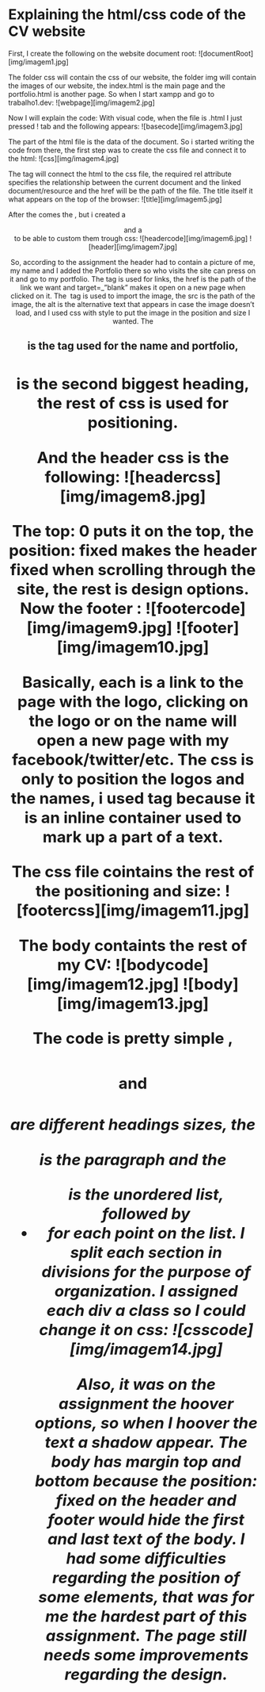 # Explaining the html/css code of the CV website

First, I create the following on the website document root:
![documentRoot][img/imagem1.jpg]

The folder css will contain the css of our website, the folder img will contain the images of our website, the index.html is the main page and the portfolio.html is another page.
So when I start xampp and go to trabalho1.dev:
![webpage][img/imagem2.jpg]
 

Now I will explain the code:
With visual code, when the file is .html I just pressed ! tab and the following appears:
![basecode][img/imagem3.jpg]
 
The <head> part of the html file is the data of the document.
So i started writing the code from there, the first step was to create the css file and connect it to the html:
![css][img/imagem4.jpg]
 
The <link> tag will connect the html to the css file, the required rel attribute specifies the relationship between the current document and the linked document/resource and the href will be the path of the file.
The title itself it what appears on the top of the browser:
![title][img/imagem5.jpg]
 
After the <head> comes the <body>, but i created a <header> and a <footer> to be able to custom them trough css:
![headercode][img/imagem6.jpg]
![header][img/imagem7.jpg]

So, according to the assignment the header had to contain a picture of me, my name and I added the Portfolio there so who visits the site can press on it and go to my portfolio.
The  <a> tag is used for links, the href is the path of the link we want and target=_”blank” makes it open on a new page when clicked on it.
The <img> tag is used to import the image, the src is the path of the image, the alt is the alternative text that appears in case the image doesn’t load,  and I used css with style to put the image in the position and size I wanted.
The <h2> is the tag used for the name and portfolio, <h2> is the second biggest heading, the rest of css is used for positioning.

And the header css is the following:
![headercss][img/imagem8.jpg]
 
The top: 0 puts it on the top, the position: fixed makes the header fixed when scrolling through the site, the rest is design options. 
Now the footer :
![footercode][img/imagem9.jpg]
![footer][img/imagem10.jpg]

Basically, each <a> is a link to the page with the logo, clicking on the logo or on the name will open a new page with my facebook/twitter/etc.
The css is only to position the logos and the names, i used <span> tag because it is an inline container used to mark up a part of a text.

The css file cointains the rest of the positioning and size:
![footercss][img/imagem11.jpg]  

The body containts the rest of my CV:
![bodycode][img/imagem12.jpg]
![body][img/imagem13.jpg]

The code is pretty simple , <h3> <h4> and <h5> are different headings sizes, the <p> is the paragraph and the <ul> is the unordered list, followed by <li> for each point on the list.
I split each section in divisions for the purpose of organization. I assigned each div a class so I could change it on css:
![csscode][img/imagem14.jpg]
 
Also, it was on the assignment the hoover options, so when I hoover the text a shadow appear.
The body has margin top and bottom because the position: fixed on the header and footer would hide the first and last text of the body.
I had some difficulties regarding the position of some elements, that was for me the hardest part of this assignment. The page still needs some improvements regarding the design. 
